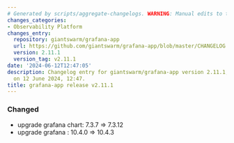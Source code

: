 ```yaml
---
# Generated by scripts/aggregate-changelogs. WARNING: Manual edits to this files will be overwritten.
changes_categories:
- Observability Platform
changes_entry:
  repository: giantswarm/grafana-app
  url: https://github.com/giantswarm/grafana-app/blob/master/CHANGELOG.md#2111---2024-06-12
  version: 2.11.1
  version_tag: v2.11.1
date: '2024-06-12T12:47:05'
description: Changelog entry for giantswarm/grafana-app version 2.11.1, published
  on 12 June 2024, 12:47.
title: grafana-app release v2.11.1
---
```


### Changed
- upgrade grafana chart: 7.3.7 => 7.3.12
- upgrade grafana : 10.4.0 => 10.4.3
